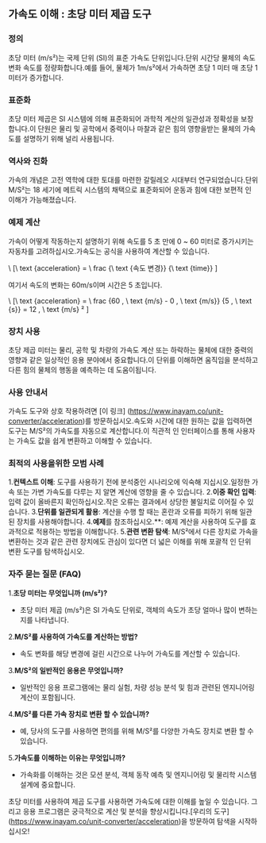 ## 가속도 이해 : 초당 미터 제곱 도구

### 정의
초당 미터 (m/s²)는 국제 단위 (SI)의 표준 가속도 단위입니다.단위 시간당 물체의 속도 변화 속도를 정량화합니다.예를 들어, 물체가 1m/s²에서 가속하면 초당 1 미터 매 초당 1 미터가 증가합니다.

### 표준화
초당 미터 제곱은 SI 시스템에 의해 표준화되어 과학적 계산의 일관성과 정확성을 보장합니다.이 단원은 물리 및 공학에서 중력이나 마찰과 같은 힘의 영향을받는 물체의 가속도를 설명하기 위해 널리 사용됩니다.

### 역사와 진화
가속의 개념은 고전 역학에 대한 토대를 마련한 갈릴레오 시대부터 연구되었습니다.단위 M/S²는 18 세기에 메트릭 시스템의 채택으로 표준화되어 운동과 힘에 대한 보편적 인 이해가 가능해졌습니다.

### 예제 계산
가속이 어떻게 작동하는지 설명하기 위해 속도를 5 초 만에 0 ~ 60 미터로 증가시키는 자동차를 고려하십시오.가속도는 공식을 사용하여 계산할 수 있습니다.

\ [\ text {acceleration} = \ frac {\ text {속도 변경}} {\ text {time}} \]

여기서 속도의 변화는 60m/s이며 시간은 5 초입니다.

\ [\ text {acceleration} = \ frac {60 \, \ text {m/s} - 0 \, \ text {m/s}} {5 \, \ text {s}} = 12 \, \ text {m/s} ² \]

### 장치 사용
초당 제곱 미터는 물리, 공학 및 차량의 가속도 계산 또는 하락하는 물체에 대한 중력의 영향과 같은 일상적인 응용 분야에서 중요합니다.이 단위를 이해하면 움직임을 분석하고 다른 힘의 물체의 행동을 예측하는 데 도움이됩니다.

### 사용 안내서
가속도 도구와 상호 작용하려면 [이 링크] (https://www.inayam.co/unit-converter/acceleration)를 방문하십시오.속도와 시간에 대한 원하는 값을 입력하면 도구는 M/S²의 가속도를 자동으로 계산합니다.이 직관적 인 인터페이스를 통해 사용자는 가속도 값을 쉽게 변환하고 이해할 수 있습니다.

### 최적의 사용을위한 모범 사례
1.**컨텍스트 이해**: 도구를 사용하기 전에 분석중인 시나리오에 익숙해 지십시오.일정한 가속 또는 가변 가속도를 다루는 지 알면 계산에 영향을 줄 수 있습니다.
2.**이중 확인 입력**: 입력 값이 올바른지 확인하십시오.작은 오류는 결과에서 상당한 불일치로 이어질 수 있습니다.
3.**단위를 일관되게 활용**: 계산을 수행 할 때는 혼란과 오류를 피하기 위해 일관된 장치를 사용해야합니다.
4.**예제**를 참조하십시오.**: 예제 계산을 사용하여 도구를 효과적으로 적용하는 방법을 이해합니다.
5.**관련 변환 탐색**: M/S²에서 다른 장치로 가속을 변환하는 것과 같은 관련 장치에도 관심이 있다면 더 넓은 이해를 위해 포괄적 인 단위 변환 도구를 탐색하십시오.

### 자주 묻는 질문 (FAQ)

1.**초당 미터는 무엇입니까 (m/s²)?**
- 초당 미터 제곱 (m/s²)은 SI 가속도 단위로, 객체의 속도가 초당 얼마나 많이 변하는지를 나타냅니다.

2.**M/S²를 사용하여 가속도를 계산하는 방법?**
- 속도 변화를 해당 변경에 걸린 시간으로 나누어 가속도를 계산할 수 있습니다.

3.**M/S²의 일반적인 응용은 무엇입니까?**
- 일반적인 응용 프로그램에는 물리 실험, 차량 성능 분석 및 힘과 관련된 엔지니어링 계산이 포함됩니다.

4.**M/S²를 다른 가속 장치로 변환 할 수 있습니까?**
- 예, 당사의 도구를 사용하면 편의를 위해 M/S²를 다양한 가속도 장치로 변환 할 수 있습니다.

5.**가속도를 이해하는 이유는 무엇입니까?**
- 가속화를 이해하는 것은 모션 분석, 객체 동작 예측 및 엔지니어링 및 물리학 시스템 설계에 중요합니다.

초당 미터를 사용하여 제곱 도구를 사용하면 가속도에 대한 이해를 높일 수 있습니다. 그리고 응용 프로그램은 궁극적으로 계산 및 분석을 향상시킵니다.[우리의 도구] (https://www.inayam.co/unit-converter/acceleration)을 방문하여 탐색을 시작하십시오!